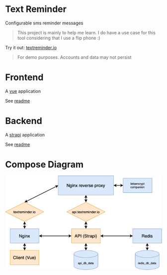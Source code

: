 # Text Reminder

Configurable sms reminder messages

> This project is mainly to help me learn. I do have a use case for this tool considering that I use a flip phone :)

Try it out: [textreminder.io](https://textreminder.io)

> For demo purposes. Accounts and data may not persist

# Frontend

A [vue](https://github.com/vuejs/vue) application

See [readme](./client/README.md)

# Backend

A [strapi](https://github.com/strapi/strapi) application

See [readme](./api/README.md)

# Compose Diagram

![Diagram](img/text-reminder-diagram.png)
